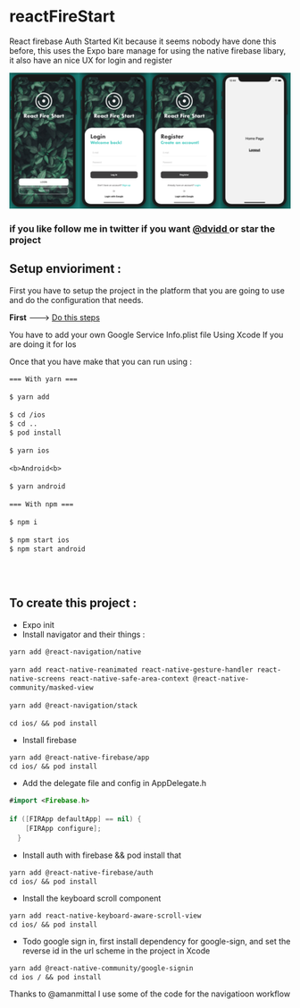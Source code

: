 # reactFireStart

React firebase Auth Started Kit because it seems nobody have done this before, this uses the Expo bare manage for using the native firebase libary, it also have an nice UX for login and register 

<img src="https://github.com/dvidd/reactFireStart/blob/master/reactstart.png?raw=true">

### if you like follow me in twitter if you want <a href="twitter.com/dviddb"> @dvidd </a>  or star the project

## Setup envioriment :

First you have to setup the project in the platform that you are going to use and do the configuration that needs.

<b>First</b> ---> <a href="https://rnfirebase.io/"> Do this steps </a>

You have to add your own Google Service Info.plist file Using Xcode If you are doing it for Ios

Once that you have make that you can run using :

```
=== With yarn ===

$ yarn add

$ cd /ios 
$ cd ..
$ pod install 

$ yarn ios 

<b>Android<b>

$ yarn android

=== With npm ===

$ npm i 

$ npm start ios
$ npm start android




```

## To create this project :

- Expo init 
- Install navigator and their things :
````shell
yarn add @react-navigation/native

yarn add react-native-reanimated react-native-gesture-handler react-native-screens react-native-safe-area-context @react-native-community/masked-view

yarn add @react-navigation/stack

cd ios/ && pod install
````
- Install firebase 
````shell
yarn add @react-native-firebase/app
cd ios/ && pod install
````
- Add the delegate file and config in  AppDelegate.h
````swift
#import <Firebase.h>

if ([FIRApp defaultApp] == nil) {
    [FIRApp configure];
  }
````
- Install auth with firebase && pod install that
````shell 
yarn add @react-native-firebase/auth
cd ios/ && pod install
````
- Install the keyboard scroll component
````shell 
yarn add react-native-keyboard-aware-scroll-view
cd ios/ && pod install
`````
- Todo google sign in, first install dependency for google-sign, and set the reverse id in the url scheme in the project in Xcode
````shell 
yarn add @react-native-community/google-signin
cd ios / && pod install
````

Thanks to @amanmittal I use some of the code for the navigatioon workflow

